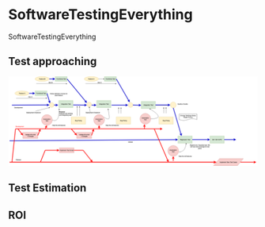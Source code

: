 # SoftwareTestingEverything
SoftwareTestingEverything

## Test approaching
![](https://github.com/josdoaitran/SoftwareTestingEverything/blob/master/Test%20Approaching.png)

## Test Estimation

## ROI

